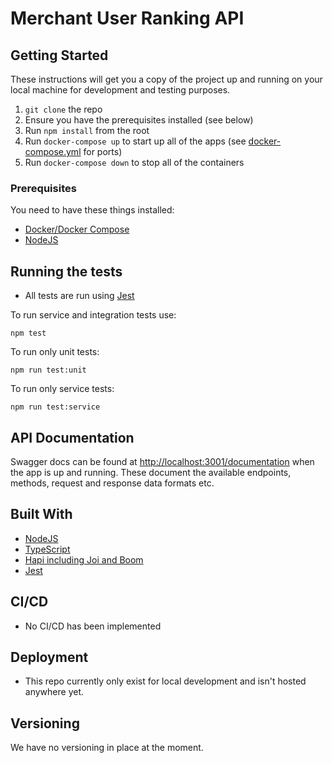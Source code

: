 # Merchant User Ranking API

## Getting Started

These instructions will get you a copy of the project up and running on your local machine for development and testing purposes. 

1. `git clone` the repo
2. Ensure you have the prerequisites installed (see below)
3. Run `npm install` from the root
4. Run `docker-compose up` to start up all of the apps (see [docker-compose.yml](./docker-compose.yml) for ports)
4. Run `docker-compose down` to stop all of the containers

### Prerequisites

You need to have these things installed:
- [Docker/Docker Compose](https://www.docker.com/)
- [NodeJS](https://nodejs.org/en/)

## Running the tests

- All tests are run using [Jest](https://jestjs.io/)

To run service and integration tests use:

```
npm test
```

To run only unit tests:

```
npm run test:unit
```


To run only service tests:

```
npm run test:service
```

## API Documentation

Swagger docs can be found at [http://localhost:3001/documentation](http://localhost:3001/documentation) when the app is up and running. These document the available endpoints, methods, request and response data formats etc.

## Built With

* [NodeJS](https://nodejs.org/en/)
* [TypeScript](https://www.typescriptlang.org/)
* [Hapi including Joi and Boom](https://hapi.dev/)
* [Jest](https://jestjs.io/en/)

## CI/CD

- No CI/CD has been implemented

## Deployment
- This repo currently only exist for local development and isn't hosted anywhere yet.


## Versioning

We have no versioning in place at the moment.
